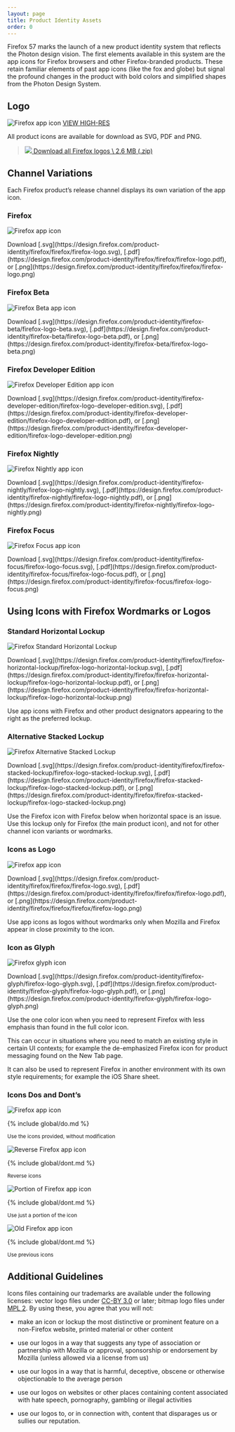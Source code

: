 ```yaml
---
layout: page
title: Product Identity Assets
order: 0
---
```


Firefox 57 marks the launch of a new product identity system that reflects the Photon design vision.  The first elements available in this system are the app icons for Firefox browsers and other Firefox-branded products.  These retain familiar elements of past app icons (like the fox and globe) but signal the profound changes in the product with bold colors and simplified shapes from the Photon Design System.

## Logo

![Firefox app icon](../images/product-identity-assets/firefox.png)
[VIEW HIGH-RES](https://design.firefox.com/product-identity/firefox/firefox/firefox-logo.png)

All product icons are available for download as SVG, PDF and PNG.

> [![](../images/global/download-16.svg)
> Download all Firefox logos \\
> 2.6 MB (.zip)](https://design.firefox.com/product-identity/firefox-product-identity-assets.zip)

## Channel Variations

Each Firefox product’s release channel displays its own variation of the app icon.

### Firefox

![Firefox app icon](../images/product-identity-assets/firefox-variant.png)

<figcaption markdown="1">Download [.svg](https://design.firefox.com/product-identity/firefox/firefox/firefox-logo.svg), [.pdf](https://design.firefox.com/product-identity/firefox/firefox/firefox-logo.pdf), or [.png](https://design.firefox.com/product-identity/firefox/firefox/firefox-logo.png)
</figcaption>

### Firefox Beta

![Firefox Beta app icon](../images/product-identity-assets/firefox-variant-beta.png)

<figcaption markdown="1">Download [.svg](https://design.firefox.com/product-identity/firefox-beta/firefox-logo-beta.svg), [.pdf](https://design.firefox.com/product-identity/firefox-beta/firefox-logo-beta.pdf), or [.png](https://design.firefox.com/product-identity/firefox-beta/firefox-logo-beta.png)
</figcaption>

### Firefox Developer Edition

![Firefox Developer Edition app icon](../images/product-identity-assets/firefox-variant-dev-edition.png)

<figcaption markdown="1">Download [.svg](https://design.firefox.com/product-identity/firefox-developer-edition/firefox-logo-developer-edition.svg), [.pdf](https://design.firefox.com/product-identity/firefox-developer-edition/firefox-logo-developer-edition.pdf), or [.png](https://design.firefox.com/product-identity/firefox-developer-edition/firefox-logo-developer-edition.png)
</figcaption>

### Firefox Nightly

![Firefox Nightly app icon](../images/product-identity-assets/firefox-variant-nightly.png)

<figcaption markdown="1">Download [.svg](https://design.firefox.com/product-identity/firefox-nightly/firefox-logo-nightly.svg), [.pdf](https://design.firefox.com/product-identity/firefox-nightly/firefox-logo-nightly.pdf), or [.png](https://design.firefox.com/product-identity/firefox-nightly/firefox-logo-nightly.png)
</figcaption>

### Firefox Focus

![Firefox Focus app icon](../images/product-identity-assets/firefox-variant-focus.png)

<figcaption markdown="1">Download [.svg](https://design.firefox.com/product-identity/firefox-focus/firefox-logo-focus.svg), [.pdf](https://design.firefox.com/product-identity/firefox-focus/firefox-logo-focus.pdf), or [.png](https://design.firefox.com/product-identity/firefox-focus/firefox-logo-focus.png)
</figcaption>

## Using Icons with Firefox Wordmarks or Logos

### Standard Horizontal Lockup

![Firefox Standard Horizontal Lockup](../images/product-identity-assets/firefox-woodmark-horz.png)

<figcaption markdown="1">Download [.svg](https://design.firefox.com/product-identity/firefox/firefox-horizontal-lockup/firefox-logo-horizontal-lockup.svg), [.pdf](https://design.firefox.com/product-identity/firefox/firefox-horizontal-lockup/firefox-logo-horizontal-lockup.pdf), or [.png](https://design.firefox.com/product-identity/firefox/firefox-horizontal-lockup/firefox-logo-horizontal-lockup.png)
</figcaption>

Use app icons with Firefox and other product designators appearing to the right as the preferred lockup.

### Alternative Stacked Lockup

![Firefox Alternative Stacked Lockup](../images/product-identity-assets/firefox-woodmark-vert.png)

<figcaption markdown="1">Download [.svg](https://design.firefox.com/product-identity/firefox/firefox-stacked-lockup/firefox-logo-stacked-lockup.svg), [.pdf](https://design.firefox.com/product-identity/firefox/firefox-stacked-lockup/firefox-logo-stacked-lockup.pdf), or [.png](https://design.firefox.com/product-identity/firefox/firefox-stacked-lockup/firefox-logo-stacked-lockup.png)
</figcaption>

Use the Firefox icon with Firefox below when horizontal space is an issue. Use this lockup only for Firefox (the main product icon), and not for other channel icon variants or wordmarks.

### Icons as Logo

![Firefox app icon](../images/product-identity-assets/firefox-default.png)

<figcaption markdown="1">Download [.svg](https://design.firefox.com/product-identity/firefox/firefox/firefox-logo.svg), [.pdf](https://design.firefox.com/product-identity/firefox/firefox/firefox-logo.pdf), or [.png](https://design.firefox.com/product-identity/firefox/firefox/firefox/firefox-logo.png)
</figcaption>

Use app icons as logos without wordmarks only when Mozilla and Firefox appear in close proximity to the icon.

### Icon as Glyph

![Firefox glyph icon](../images/product-identity-assets/firefox-watermark.png)

<figcaption markdown="1">Download [.svg](https://design.firefox.com/product-identity/firefox-glyph/firefox-logo-glyph.svg), [.pdf](https://design.firefox.com/product-identity/firefox-glyph/firefox-logo-glyph.pdf), or [.png](https://design.firefox.com/product-identity/firefox-glyph/firefox-logo-glyph.png)
</figcaption>

Use the one color icon when you need to represent Firefox with less emphasis than found in the full color icon.

This can occur in situations where you need to match an existing style in certain UI contexts; for example the de-emphasized Firefox icon for product messaging found on the New Tab page.

It can also be used to represent Firefox in another environment with its own style requirements; for example the iOS Share sheet.

### Icons Dos and Dont’s

![Firefox app icon](../images/product-identity-assets/firefox-default.png)

{% include global/do.md %}

<small>Use the icons provided, without modification</small>

![Reverse Firefox app icon](../images/product-identity-assets/firefox-dont-2.png)


{% include global/dont.md %}

<small>Reverse icons</small>

![Portion of Firefox app icon](../images/product-identity-assets/firefox-dont-3.png)

{% include global/dont.md %}

<small>Use just a portion of the icon</small>

![Old Firefox app icon](../images/product-identity-assets/firefox-dont-1.png)

{% include global/dont.md %}

<small>Use previous icons</small>

## Additional Guidelines

Icons files containing our trademarks are available under the following licenses: vector logo files under [CC-BY 3.0](https://creativecommons.org/licenses/by-sa/3.0/) or later; bitmap logo files under [MPL 2](https://www.mozilla.org/en-US/MPL/2.0/). By using these, you agree that you will not:

* make an icon or lockup the most distinctive or prominent feature on a non-Firefox website, printed material or other content

* use our logos in a way that suggests any type of association or partnership with Mozilla or approval, sponsorship or endorsement by Mozilla (unless allowed via a license from us)

* use our logos in a way that is harmful, deceptive, obscene or otherwise objectionable to the average person

* use our logos on websites or other places containing content associated with hate speech, pornography, gambling or illegal activities

* use our logos to, or in connection with, content that disparages us or sullies our reputation.
